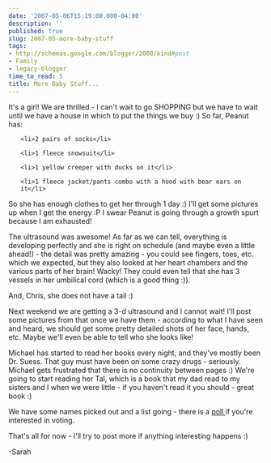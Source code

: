 ```yaml
---
date: '2007-05-06T15:19:00.000-04:00'
description: ''
published: true
slug: 2007-05-more-baby-stuff
tags:
- http://schemas.google.com/blogger/2008/kind#post
- Family
- legacy-blogger
time_to_read: 5
title: More Baby Stuff...
---
```


It's a girl!  We are thrilled - I can't wait to go SHOPPING but we have to wait until we have a house in which to put the things we buy :)  So far, Peanut has:

<ul>

	<li>2 pairs of socks</li>

	<li>1 fleece snowsuit</li>

	<li>1 yellow creeper with ducks on it</li>

	<li>1 fleece jacket/pants combo with a hood with bear ears on it</li>

</ul>

So she has enough clothes to get her through 1 day :)  I'll get some pictures up when I get the energy :P  I swear Peanut is going through a growth spurt because I am exhausted!

The ultrasound was awesome!  As far as we can tell, everything is developing perfectly and she is right on schedule (and maybe even a little ahead!) - the detail was pretty amazing - you could see fingers, toes, etc. which we expected, but they also looked at her heart chambers and the various parts of her brain!  Wacky!  They could even tell that she has 3 vessels in her umbilical cord (which is a good thing :)).

And, Chris, she does not have a tail :)

Next weekend we are getting a 3-d ultrasound and I cannot wait!  I'll post some pictures from that once we have them - according to what I have seen and heard, we should get some pretty detailed shots of her face, hands, etc.  Maybe we'll even be able to tell who she looks like!

Michael has started to read her books every night, and they've mostly been Dr. Suess.  That guy must have been on some crazy drugs - seriously.  Michael gets frustrated that there is no continuity between pages :)  We're going to start reading her Tal, which is a book that my dad read to my sisters and I when we were little - if you haven't read it you should - great book :)

We have some names picked out and a list going - there is a [poll ](http://boards.babycenter.com/n/pfx/forum.aspx?tsn=1&amp;nav=messages&amp;webtag=bcus1180&amp;tid=9329)if you're interested in voting.

That's all for now - I'll try to post more if anything interesting happens :)

-Sarah